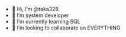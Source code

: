 - 👋 Hi, I’m @taka328
- 👀 I’m system developer
- 🌱 I’m currently learning SQL
- 💞️ I’m looking to collaborate on EVERYTHING
<!---
taka328/taka328 is a ✨ special ✨ repository because its `README.md` (this file) appears on your GitHub profile.
You can click the Preview link to take a look at your changes.
--->
